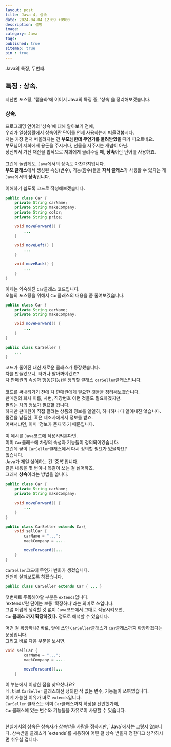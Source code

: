 ```yaml
---
layout: post
title: Java 4, 상속
date: 2024-04-04 12:09 +0900
description: 설명
image:
category: Java
tags:
published: true
sitemap: true
pin : true
---
```

Java의 특징, 두번째.

## 특징 : 상속.
지난번 포스팅, '캡슐화'에 이어서 Java의 특징 중, '상속'을 정리해보겠습니다.

### 상속.
프로그래밍 언어의 '상속'에 대해 알아보기 전에,   
우리가 일상생활에서 상속이란 단어를 언제 사용하는지 떠올려봅시다.   
저는 가장 먼저 떠올려지는 건 **부모님한테 무언가를 물려받았을 때**가 떠오르네요.   
부모님이 저희에게 용돈을 주시거나, 선물을 사주시는 개념이 아닌.   
당신께서 가진 재산을 법적으로 저희에게 물려주실 때, **상속**이란 단어를 사용하죠.   
<br/>
그런데 놀랍게도, `Java`에서의 상속도 마찬가지입니다.   
**부모 클래스**에서 생성된 속성(변수), 기능(함수)들을 **자식 클래스**가 사용할 수 있다는 게 `Java`에서의 **상속**입니다.  
<br/>
이해하기 쉽도록 코드로 작성해보겠습니다.   
````java
public class Car {
    private String carName;
    private String makeCompany;
    private String color;
    private String price;

    void moveForward() {
        ...
    }

    void moveLeft() {
        ...
    }

    void moveBack() {
        ...
    }
}
````
이제는 익숙해진 `Car`클래스 코드입니다.   
오늘의 포스팅을 위해서 `Car`클래스의 내용을 좀 줄여보겠습니다.
````java
public class Car {
    private String carName;
    private String makeCompany;

    void moveForward() {
        ...
    }
}

public class CarSeller {
    ...   
}
````
코드가 줄어진 대신 새로운 클래스가 등장했습니다.   
차를 만들었으니, 타거나 팔아봐야겠죠?   
차 판매원의 속성과 행동(기능)을 정의할 클래스 `carSeller`클래스입니다.   
<br/>
코드를 써내려가기 전에 차 판매원에게 필요한 것들을 정리해보겠습니다.   
판매원의 회사 이름, 사번, 직장번호 이런 것들도 필요하겠지만.   
팔려는 차의 정보가 필요할 겁니다.   
하지만 판매원이 직접 팔려는 상품의 정보를 일일히, 하나하나 다 알아내진 않습니다.   
물건을 납품한, 혹은 제조사에게서 정보를 받죠.     
어쨰서냐면, 이미 '정보가 존재'하기 때문입니다.   
<br/>
이 예시를 `Java`코드에 적용시켜본다면.   
이미 `Car`클래스에 차량의 속성과 기능들이 정의되어있습니다.   
그런데 굳이 `CarSeller`클래스에서 다시 정의할 필요가 있을까요?   
없습니다.   
Java가 제일 싫어하는 건 '중복'입니다.  
같은 내용을 몇 번이나 똑같이 쓰는 걸 싫어하죠.   
그래서 **상속**이라는 방법을 씁니다.   
````java
public class Car {
    private String carName;
    private String makeCompany;

    void moveForward() {
        ...
    }
}

public class CarSeller extends Car{
    void sellCar {
        carName = "...";
        maekCompany = ....

        moveForwoard()...
    }
}
````
`CarSeller`코드에 무언가 변화가 생겼습니다.  
천천히 살펴보도록 하겠습니다.   
````java
public class CarSeller extends Car { ... }
````
첫번째로 주목해야할 부분은 `extends`입니다.   
'extends'란 단어는 보통 '확장하다'라는 의미로 쓰입니다.   
그럼 어렵게 생각할 것 없이 `Java`코드에서 그대로 적용시켜보면,   
`Car`**클래스 까지 확장하겠다.** 정도로 해석할 수 있습니다.   
<br/>
어떤 걸 확장하냐? 바로, 앞에 쓰인 `CarSeller`클래스가 `Car`클래스까지 확장하겠다는 문장입니다.   
그리고 바로 다음 부분을 보시면.   
````java
void sellCar {
        carName = "...";
        maekCompany = ....

        moveForwoard()...
    }
````
이 부분에서 이상한 점을 찾으셨나요?   
네, 바로 `CarSeller` 클래스에선 정의한 적 없는 변수, 기능들이 쓰여있습니다.   
이게 가능한 이유가 바로 `extends`입니다.   
`CarSeller` 클래스는 이미 `Car`클래스까지 확장을 선언했기에,   
`Car`클래스에 있는 변수와 기능들을 자유로이 사용할 수 있습니다.   

<br/>
현실에서의 상속은 상속자가 상속받을 사람을 정하지만,   
`Java`에서는 그렇지 않습니다.   
상속받을 클래스가 `extends`를 사용하여 어떤 걸 상속 받을지 정한다고 생각하시면 쉬우실 겁니다.


